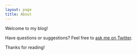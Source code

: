 ```yaml
---
layout: page
title: About
---
```


<p class="message">
  Welcome to my blog!
</p>

Have questions or suggestions? Feel free to [ask me on Twitter](https://twitter.com/canigetapickle).

Thanks for reading!

